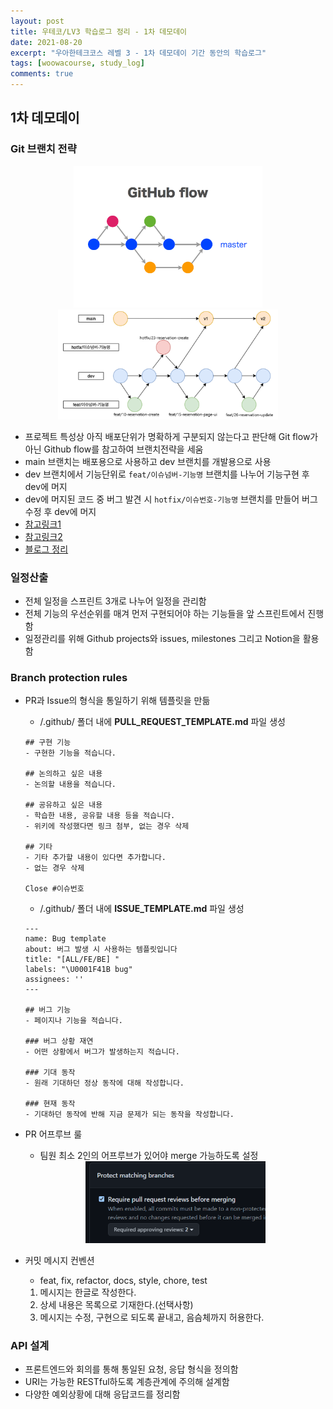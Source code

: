 ```yaml
---
layout: post
title: 우테코/LV3 학습로그 정리 - 1차 데모데이
date: 2021-08-20
excerpt: "우아한테크코스 레벨 3 - 1차 데모데이 기간 동안의 학습로그"
tags: [woowacourse, study_log]
comments: true
---
```


## 1차 데모데이
### Git 브랜치 전략

<div style="width:60% !important; margin:0 auto">
<img src="/assets/img/studylog_lv3-1-1.png" alt="studylog_lv3-1.png">
</div>

<div style="width:70% !important; margin:0 auto">
<img src="/assets/img/studylog_lv3-1-2.png" alt="studylog_lv3-2.png">
</div>

- 프로젝트 특성상 아직 배포단위가 명확하게 구분되지 않는다고 판단해 Git flow가 아닌 Github flow를 참고하여 브랜치전략을 세움
- main 브랜치는 배포용으로 사용하고 dev 브랜치를 개발용으로 사용
- dev 브랜치에서 기능단위로 `feat/이슈넘버-기능명` 브랜치를 나누어 기능구현 후 dev에 머지
- dev에 머지된 코드 중 버그 발견 시 `hotfix/이슈번호-기능명` 브랜치를 만들어 버그수정 후 dev에 머지
- [참고링크1](https://ujuc.github.io/2015/12/16/git-flow-github-flow-gitlab-flow/)
- [참고링크2](https://codingtrainee.tistory.com/156)
- [블로그 정리](https://xrabcde.github.io/git-branch/)

### 일정산출
- 전체 일정을 스프린트 3개로 나누어 일정을 관리함
- 전체 기능의 우선순위를 매겨 먼저 구현되어야 하는 기능들을 앞 스프린트에서 진행함
- 일정관리를 위해 Github projects와 issues, milestones 그리고 Notion을 활용함

### Branch protection rules
- PR과 Issue의 형식을 통일하기 위해 템플릿을 만듦
    - /.github/ 폴더 내에 **PULL_REQUEST_TEMPLATE.md** 파일 생성

  ```
  ## 구현 기능
  - 구현한 기능을 적습니다.
  
  ## 논의하고 싶은 내용
  - 논의할 내용을 적습니다.
  
  ## 공유하고 싶은 내용
  - 학습한 내용, 공유할 내용 등을 적습니다.
  - 위키에 작성했다면 링크 첨부, 없는 경우 삭제
  
  ## 기타
  - 기타 추가할 내용이 있다면 추가합니다.
  - 없는 경우 삭제
  
  Close #이슈번호
  ```

    - /.github/ 폴더 내에 **ISSUE_TEMPLATE.md** 파일 생성
  
  ```
  ---
  name: Bug template
  about: 버그 발생 시 사용하는 템플릿입니다
  title: "[ALL/FE/BE] "
  labels: "\U0001F41B bug"
  assignees: ''
  ---
  
  ## 버그 기능
  - 페이지나 기능을 적습니다.
  
  ### 버그 상황 재연
  - 어떤 상황에서 버그가 발생하는지 적습니다.
  
  ### 기대 동작
  - 원래 기대하던 정상 동작에 대해 작성합니다.
  
  ### 현재 동작
  - 기대하던 동작에 반해 지금 문제가 되는 동작을 작성합니다.
  ```

- PR 어프루브 룰
    - 팀원 최소 2인의 어프루브가 있어야 merge 가능하도록 설정

  <div style="width:60% !important; margin:0 auto">
  <img src="/assets/img/studylog_lv3-1-3.png" alt="studylog_lv3-3.png">
  </div>

- 커밋 메시지 컨벤션
    - feat, fix, refactor, docs, style, chore, test

    1. 메시지는 한글로 작성한다.
    2. 상세 내용은 목록으로 기재한다.(선택사항)
    3. 메시지는 수정, 구현으로 되도록 끝내고, 음슴체까지 허용한다.

### API 설계
- 프론트엔드와 회의를 통해 통일된 요청, 응답 형식을 정의함
- URI는 가능한 RESTful하도록 계층관계에 주의해 설계함
- 다양한 예외상황에 대해 응답코드를 정리함

